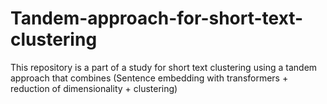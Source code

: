 # Tandem-approach-for-short-text-clustering
This repository is a part of a study for short text clustering using a tandem approach that combines (Sentence embedding with transformers + reduction of dimensionality + clustering)
